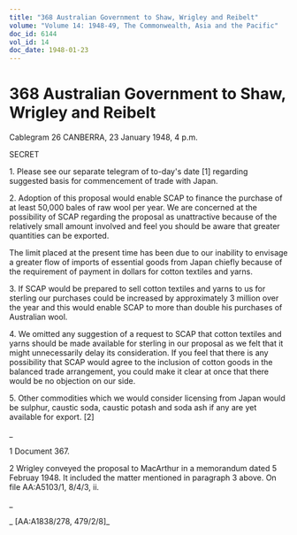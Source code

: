 ```yaml
---
title: "368 Australian Government to Shaw, Wrigley and Reibelt"
volume: "Volume 14: 1948-49, The Commonwealth, Asia and the Pacific"
doc_id: 6144
vol_id: 14
doc_date: 1948-01-23
---
```


# 368 Australian Government to Shaw, Wrigley and Reibelt

Cablegram 26 CANBERRA, 23 January 1948, 4 p.m.

SECRET

1\. Please see our separate telegram of to-day's date [1] regarding suggested basis for commencement of trade with Japan.

2\. Adoption of this proposal would enable SCAP to finance the purchase of at least 50,000 bales of raw wool per year. We are concerned at the possibility of SCAP regarding the proposal as unattractive because of the relatively small amount involved and feel you should be aware that greater quantities can be exported.

The limit placed at the present time has been due to our inability to envisage a greater flow of imports of essential goods from Japan chiefly because of the requirement of payment in dollars for cotton textiles and yarns.

3\. If SCAP would be prepared to sell cotton textiles and yarns to us for sterling our purchases could be increased by approximately 3 million over the year and this would enable SCAP to more than double his purchases of Australian wool.

4\. We omitted any suggestion of a request to SCAP that cotton textiles and yarns should be made available for sterling in our proposal as we felt that it might unnecessarily delay its consideration. If you feel that there is any possibility that SCAP would agree to the inclusion of cotton goods in the balanced trade arrangement, you could make it clear at once that there would be no objection on our side.

5\. Other commodities which we would consider licensing from Japan would be sulphur, caustic soda, caustic potash and soda ash if any are yet available for export. [2]

_

1 Document 367.

2 Wrigley conveyed the proposal to MacArthur in a memorandum dated 5 Februay 1948. It included the matter mentioned in paragraph 3 above. On file AA:A5103/1, 8/4/3, ii.

_

_ [AA:A1838/278, 479/2/8]_

